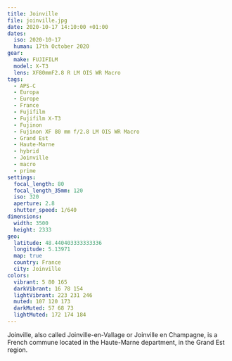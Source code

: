 ```yaml
---
title: Joinville
file: joinville.jpg
date: 2020-10-17 14:10:00 +01:00
dates:
  iso: 2020-10-17
  human: 17th October 2020
gear:
  make: FUJIFILM
  model: X-T3
  lens: XF80mmF2.8 R LM OIS WR Macro
tags:
  - APS-C
  - Europa
  - Europe
  - France
  - Fujifilm
  - Fujifilm X-T3
  - Fujinon
  - Fujinon XF 80 mm f/2.8 LM OIS WR Macro
  - Grand Est
  - Haute-Marne
  - hybrid
  - Joinville
  - macro
  - prime
settings:
  focal_length: 80
  focal_length_35mm: 120
  iso: 320
  aperture: 2.8
  shutter_speed: 1/640
dimensions:
  width: 3500
  height: 2333
geo:
  latitude: 48.440403333333336
  longitude: 5.13971
  map: true
  country: France
  city: Joinville
colors:
  vibrant: 5 80 165
  darkVibrant: 16 78 154
  lightVibrant: 223 231 246
  muted: 107 120 173
  darkMuted: 57 68 73
  lightMuted: 172 174 184
---
```


Joinville, also called Joinville-en-Vallage or Joinville en Champagne, is a French commune located in the Haute-Marne department, in the Grand Est region.
